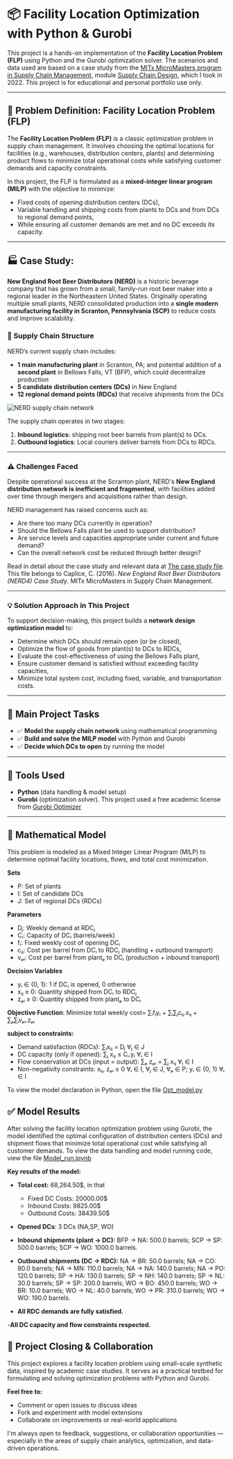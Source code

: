# 📦 Facility Location Optimization with Python & Gurobi

This project is a hands-on implementation of the **Facility Location Problem (FLP)** using Python and the Gurobi optimization solver. The scenarios and data used are based on a case study from the [MITx MicroMasters program in Supply Chain Management](https://micromasters.mit.edu/scm/), module [Supply Chain Design](https://www.edx.org/learn/supply-chain-design/massachusetts-institute-of-technology-supply-chain-design), which I took in 2022. This project is for educational and personal portfolio use only.

---

## 🧠 Problem Definition: Facility Location Problem (FLP)

The **Facility Location Problem (FLP)** is a classic optimization problem in supply chain management. It involves choosing the optimal locations for facilities (e.g., warehouses, distribution centers, plants) and determining product flows to minimize total operational costs while satisfying customer demands and capacity constraints.

In this project, the FLP is formulated as a **mixed-integer linear program (MILP)** with the objective to minimize:
- Fixed costs of opening distribution centers (DCs),
- Variable handling and shipping costs from plants to DCs and from DCs to regional demand points,
- While ensuring all customer demands are met and no DC exceeds its capacity.

---

## 🏭 Case Study:
**New England Root Beer Distributors (NERD)** is a historic beverage company that has grown from a small, family-run root beer maker into a regional leader in the Northeastern United States. Originally operating multiple small plants, NERD consolidated production into a **single modern manufacturing facility in Scranton, Pennsylvania (SCP)** to reduce costs and improve scalability.

### 🚚 Supply Chain Structure
NERD’s current supply chain includes:
- **1 main manufacturing plant** in Scranton, PA; and potential addition of a **second plant** in Bellows Falls, VT (BFP), which could decentralize production
- **5 candidate distribution centers (DCs)** in New England
- **12 regional demand points (RDCs)** that receive shipments from the DCs

![NERD supply chain network](https://github.com/user-attachments/assets/d7d0581d-429f-4967-a62c-36354d45f4f2)

The supply chain operates in two stages:
1. **Inbound logistics**: shipping root beer barrels from plant(s) to DCs.
2. **Outbound logistics**: Local couriers deliver barrels from DCs to RDCs.

---

### ⚠️ Challenges Faced
Despite operational success at the Scranton plant, NERD's **New England distribution network is inefficient and fragmented**, with facilities added over time through mergers and acquisitions rather than design.

NERD management has raised concerns such as:
- Are there too many DCs currently in operation?
- Should the Bellows Falls plant be used to support distribution?
- Are service levels and capacities appropriate under current and future demand?
- Can the overall network cost be reduced through better design?

Read in detail about the case study and relevant data at [The case study file](case_study_file.pdf). This file belongs to Caplice, C. (2016). *New England Root Beer Distributors (NERD4) Case Study*. MITx MicroMasters in Supply Chain Management.

---

### 💡 Solution Approach in This Project

To support decision-making, this project builds a **network design optimization model** to:
- Determine which DCs should remain open (or be closed),
- Optimize the flow of goods from plant(s) to DCs to RDCs,
- Evaluate the cost-effectiveness of using the Bellows Falls plant,
- Ensure customer demand is satisfied without exceeding facility capacities,
- Minimize total system cost, including fixed, variable, and transportation costs.

---

## 🧩 Main Project Tasks

- ✅ **Model the supply chain network** using mathematical programming
- ✅ **Build and solve the MILP model** with Python and Gurobi
- ✅ **Decide which DCs to open** by running the model

---

## 🚀 Tools Used

- **Python** (data handling & model setup)
- **Gurobi** (optimization solver). This project used a free academic license from [Gurobi Optimizer](https://www.gurobi.com/)

---

## 🧮 Mathematical Model
This problem is modeled as a Mixed Integer Linear Program (MILP) to determine optimal facility locations, flows, and total cost minimization.

**Sets**
- P: Set of plants
- I: Set of candidate DCs
- J: Set of regional DCs (RDCs)

**Parameters**
- Dⱼ: Weekly demand at RDCⱼ
- Cᵢ: Capacity of DCᵢ (barrels/week)
- fᵢ: Fixed weekly cost of opening DCᵢ
- cᵢⱼ: Cost per barrel from DCᵢ to RDCⱼ (handling + outbound transport)
- vₚᵢ: Cost per barrel from plantₚ to DCᵢ (production + inbound transport)

**Decision Variables**
- yᵢ ∈ {0, 1}: 1 if DCᵢ is opened, 0 otherwise
- xᵢⱼ ≥ 0: Quantity shipped from DCᵢ to RDCⱼ
- zₚᵢ ≥ 0: Quantity shipped from plantₚ to DCᵢ

**Objective Function**: Minimize total weekly cost= ∑ᵢfᵢyᵢ + ∑ᵢ∑ⱼcᵢⱼ.xᵢⱼ + ∑ₚ∑ᵢvₚᵢ.zₚᵢ

**subject to constraints:**
- Demand satisfaction (RDCs): ∑ᵢxᵢⱼ = Dⱼ    ∀ⱼ ∈ J
- DC capacity (only if opened): ∑ⱼ xᵢⱼ ≤ Cᵢ.yᵢ    ∀ᵢ ∈ I
- Flow conservation at DCs (input = output): ∑ₚ zₚᵢ = ∑ⱼ xᵢⱼ    ∀ᵢ ∈ I
- Non-negativity constraints: xᵢⱼ, zₚᵢ ≥ 0  ∀ᵢ ∈ I, ∀ⱼ ∈ J, ∀ₚ ∈ P;   yᵢ ∈ {0, 1} ∀ᵢ ∈ I

To view the model declaration in Python, open the file [Opt_model.py](Opt_model.py)

## ✅ Model Results

After solving the facility location optimization problem using Gurobi, the model identified the optimal configuration of distribution centers (DCs) and shipment flows that minimize total operational cost while satisfying all customer demands. To view the data handling and model running code, view the file [Model_run.ipynb](Model_run.ipynb)

**Key results of the model:**

- **Total cost:** 68,264.50$, in that
    - Fixed DC Costs: 20000.00$
    - Inbound Costs: 9825.00$
    - Outbound Costs: 38439.50$
      
- **Opened DCs**: 3 DCs (NA,SP, WO)
  
- **Inbound shipments (plant → DC):**
     BFP → NA: 500.0 barrels;
     SCP → SP: 500.0 barrels;
     SCP → WO: 1000.0 barrels.

- **Outbound shipments (DC → RDC):**
     NA → BR: 50.0 barrels;
     NA → CO: 80.0 barrels;
     NA → MN: 110.0 barrels;
     NA → NA: 140.0 barrels;
     NA → PO: 120.0 barrels;
     SP → HA: 130.0 barrels;
     SP → NH: 140.0 barrels;
     SP → NL: 30.0 barrels;
     SP → SP: 200.0 barrels;
     WO → BO: 450.0 barrels;
     WO → BR: 10.0 barrels;
     WO → NL: 40.0 barrels;
     WO → PR: 310.0 barrels;
     WO → WO: 190.0 barrels.
  
- **All RDC demands are fully satisfied.**
  
-**All DC capacity and flow constraints respected.**

## 🤝 Project Closing & Collaboration
This project explores a facility location problem using small-scale synthetic data, inspired by academic case studies. It serves as a practical testbed for formulating and solving optimization problems with Python and Gurobi.

**Feel free to:**
- Comment or open issues to discuss ideas
- Fork and experiment with model extensions
- Collaborate on improvements or real-world applications

I'm always open to feedback, suggestions, or collaboration opportunities — especially in the areas of supply chain analytics, optimization, and data-driven operations.

